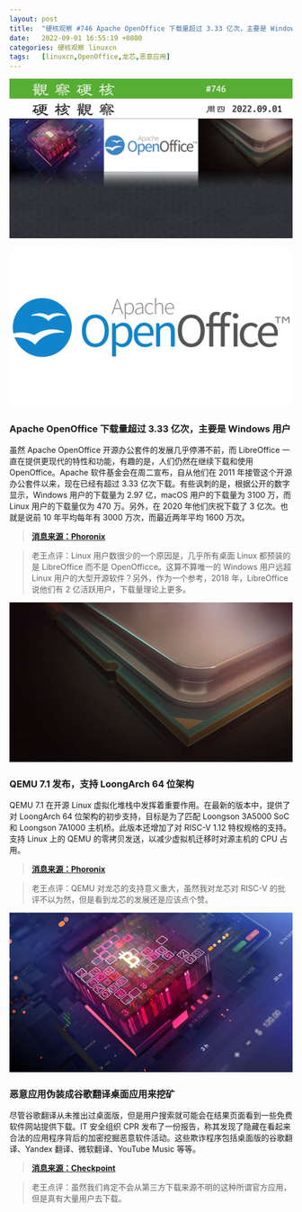 ```yaml
---
layout: post
title:	"硬核观察 #746 Apache OpenOffice 下载量超过 3.33 亿次，主要是 Windows 用户"
date:	2022-09-01 16:55:19 +0800 
categories:	硬核观察 linuxcn 
tags:	[linuxcn,OpenOffice,龙芯,恶意应用]
---
```



![](/Asserts/Images/album/202209/01/165408byw6tzoiywpdy6wc.jpg)


![](/Asserts/Images/album/202209/01/165415wqpblmaz3ovaj3d3.jpg)


### Apache OpenOffice 下载量超过 3.33 亿次，主要是 Windows 用户


虽然 Apache OpenOffice 开源办公套件的发展几乎停滞不前，而 LibreOffice 一直在提供更现代的特性和功能，有趣的是，人们仍然在继续下载和使用 OpenOffice。Apache 软件基金会在周二宣布，自从他们在 2011 年接管这个开源办公套件以来，现在已经有超过 3.33 亿次下载。有些讽刺的是，根据公开的数字显示，Windows 用户的下载量为 2.97 亿，macOS 用户的下载量为 3100 万，而 Linux 用户的下载量仅为 470 万。另外，在 2020 年他们庆祝下载了 3 亿次。也就是说前 10 年平均每年有 3000 万次，而最近两年平均 1600 万次。



> 
> **[消息来源：Phoronix](https://www.phoronix.com/news/Apache-OpenOffice-333-Million)**
> 
> 
> 



> 
> 老王点评：Linux 用户数很少的一个原因是，几乎所有桌面 Linux 都预装的是 LibreOffice 而不是 OpenOfficce。这算不算唯一的 Windows 用户远超 Linux 用户的大型开源软件？另外，作为一个参考，2018 年，LibreOffice 说他们有 2 亿活跃用户，下载量理论上更多。
> 
> 
> 


![](/Asserts/Images/album/202209/01/165429s5aa50sfqqhtrysw.jpg)


### QEMU 7.1 发布，支持 LoongArch 64 位架构


QEMU 7.1 在开源 Linux 虚拟化堆栈中发挥着重要作用。在最新的版本中，提供了对 LoongArch 64 位架构的初步支持，目标是为了匹配 Loongson 3A5000 SoC 和 Loongson 7A1000 主机桥。此版本还增加了对 RISC-V 1.12 特权规格的支持。支持 Linux 上的 QEMU 的零拷贝发送，以减少虚拟机迁移时对源主机的 CPU 占用。



> 
> **[消息来源：Phoronix](https://www.phoronix.com/news/QEMU-7.1-Released)**
> 
> 
> 



> 
> 老王点评：QEMU 对龙芯的支持意义重大，虽然我对龙芯对 RISC-V 的批评不以为然，但是看到龙芯的发展还是应该点个赞。
> 
> 
> 


![](/Asserts/Images/album/202209/01/165449offsll5u53xduf55.jpg)


### 恶意应用伪装成谷歌翻译桌面应用来挖矿


尽管谷歌翻译从未推出过桌面版，但是用户搜索就可能会在结果页面看到一些免费软件网站提供下载。IT 安全组织 CPR 发布了一份报告，称其发现了隐藏在看起来合法的应用程序背后的加密挖掘恶意软件活动。这些欺诈程序包括桌面版的谷歌翻译、Yandex 翻译、微软翻译、YouTube Music 等等。



> 
> **[消息来源：Checkpoint](https://research.checkpoint.com/2022/check-point-research-detects-crypto-miner-malware-disguised-as-google-translate-desktop-and-other-legitimate-applications/)**
> 
> 
> 



> 
> 老王点评：虽然我们肯定不会从第三方下载来源不明的这种所谓官方应用，但是真有大量用户去下载。
> 
> 
>
